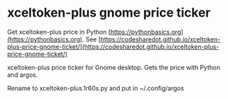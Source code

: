 # xceltoken-plus gnome price ticker

Get xceltoken-plus price in Python [https://pythonbasics.org](https://pythonbasics.org).
See [https://codesharedot.github.io/xceltoken-plus-price-gnome-ticket/](https://codesharedot.github.io/xceltoken-plus-price-gnome-ticket/)

xceltoken-plus price ticker for Gnome desktop. Gets the price with Python and argos.

Rename to xceltoken-plus.1r60s.py and put in ~/.config/argos
